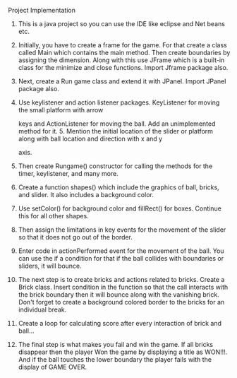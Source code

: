 Project Implementation

1. This is a java project so you can use the IDE like eclipse and Net beans etc.

2. Initially, you have to create a frame for the game. For that create a class called Main which contains the main method. Then create boundaries by assigning the dimension. Along with this use JFrame which is a built-in class for the minimize and close functions. Import Jframe package 
   also.

3. Next, create a Run game class and extend it with JPanel. Import JPanel package also.

4. Use keylistener and action listener packages. KeyListener for moving the small platform with arrow

   keys and ActionListener for moving the ball. Add an unimplemented method for it. 5. Mention the initial location of the slider or platform along with ball location and direction with x and y

   axis.

6. Then create Rungame() constructor for calling the methods for the timer, keylistener, and many more.

7. Create a function shapes() which include the graphics of ball, bricks, and slider. It also includes a background color.

8. Use setColor() for background color and fillRect() for boxes. Continue this for all other shapes.

9. Then assign the limitations in key events for the movement of the slider so that it does not go out of the border.

10. Enter code in actionPerformed event for the movement of the ball. You can use the if a condition for that if the ball collides with boundaries or sliders, it will bounce.

11. The next step is to create bricks and actions related to bricks. Create a Brick class. Insert condition in the function so that the call interacts with the brick boundary then it will bounce along with the vanishing brick. Don't forget to create a background colored border to the 
     bricks for an individual break.

12. Create a loop for calculating score after every interaction of brick and ball...

13. The final step is what makes you fail and win the game. If all bricks disappear then the player Won the game by displaying a title as WON!!!. And if the ball touches the lower boundary the player fails with the display of GAME OVER.
